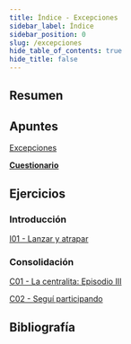 ```yaml
---
title: Índice - Excepciones
sidebar_label: Índice
sidebar_position: 0
slug: /excepciones
hide_table_of_contents: true
hide_title: false
---
```


## Resumen

## Apuntes
[Excepciones](./Apuntes/00-excepciones.md)

**[Cuestionario](./Apuntes/cuestionario.md)**

## Ejercicios
### Introducción
[I01 - Lanzar y atrapar](./Ejercicios/I01-lanzar-y-atrapar.md)

### Consolidación
[C01 - La centralita: Episodio III](./Ejercicios/C01-la-centralita-episodio-III.md)

[C02 - Seguí participando](./Ejercicios/C02-segui-participando.md)

## Bibliografía

